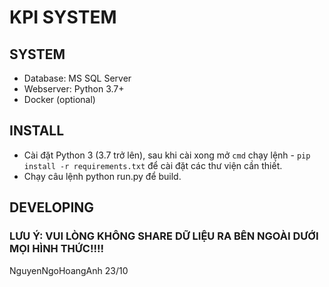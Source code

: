 # KPI SYSTEM

## SYSTEM
- Database: MS SQL Server
- Webserver: Python 3.7+
- Docker (optional)

## INSTALL
* Cài đặt Python 3 (3.7 trở lên), sau khi cài xong mở `cmd` chạy lệnh - `pip install -r requirements.txt` để cài đặt các thư viện cần thiết.
* Chạy câu lệnh python run.py để build.
## DEVELOPING



### LƯU Ý: VUI LÒNG KHÔNG SHARE DỮ LIỆU RA BÊN NGOÀI DƯỚI MỌI HÌNH THỨC!!!!

NguyenNgoHoangAnh 23/10
